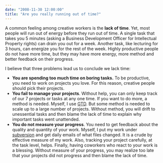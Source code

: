 ```yaml
---
date: "2008-11-30 12:00:00"
title: "Are you really running out of time?"
---
```




A common feeling among creative workers is the __lack of time__. Yet, most people will run out of energy before they run out of time. A single task that takes you 5 minutes (asking a Business Development Officer for Intellectual Property rights) can drain you out for a week. Another task, like lecturing for 3 hours, can energize you for the rest of the week. Highly productive people do not have more time, but they may have more energy, more method and better feedback on their progress.

I believe that three problems lead us to conclude we lack time:

- __You are spending too much time on boring tasks.__ To be productive, you need to work on projects you love. For this reason, creative people should pick their projects.
- __You fail to manage your projects__. Without help, you can only keep track of our 7 projects or tasks at any one time. If you want to do more, a method is needed. Myself, I use [GTD](https://en.wikipedia.org/wiki/Getting_Things_Done). But some method is needed to scale up to a large number of projects. Without method, you will drift to unessential tasks and then blame the lack of time to explain why important tasks went unattended.
- __You do not measure your progress__. You need to get feedback about the quality and quantity of your work. Myself, I put my work under [subversion](https://en.wikipedia.org/wiki/Subversion) and get daily emails of what files changed. It is a crude by effective measure of my work. Also, tracking your project carefully, at the task level, helps. Finally, having coworkers who react to your work is a blessing. Without measure of your progress, you may realize too late that your projects did not progress and then blame the lack of time.


